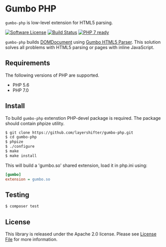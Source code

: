 # Gumbo PHP

`gumbo-php` is low-level extension for HTML5 parsing.

[![Software License][ico-license]](LICENSE.md)
[![Build Status][ico-travis]][link-travis]
[![PHP 7 ready][ico-php7ready]][link-travis]

`gumbo-php` builds [DOMDocument](http://php.net/manual/en/class.domdocument.php) using [Gumbo HTML5 Parser](https://github.com/google/gumbo-parser). This solution solves all problems with HTML5 parsing or pages with inline JavaScript.

## Requirements

The following versions of PHP are supported.

* PHP 5.6
* PHP 7.0

## Install

To build `gumbo-php` extenstion PHP-devel package is required. The package should contain phpize utility.

```bash
$ git clone https://github.com/layershifter/gumbo-php.git
$ cd gumbo-php
$ phpize
$ ./configure
$ make
$ make install
```

This will build a 'gumbo.so' shared extension, load it in php.ini using:

```ini
[gumbo]
extension = gumbo.so
```

## Testing
``` bash
$ composer test
```

## License

This library is released under the Apache 2.0 license. Please see [License File](LICENSE.md) for more information.

[ico-license]: https://img.shields.io/badge/license-Apache2-brightgreen.svg?style=flat-square
[ico-travis]: https://img.shields.io/travis/layershifter/TLDExtract/master.svg?style=flat-square
[ico-php7ready]: http://php7ready.timesplinter.ch/layershifter/TLDExtract/master/badge.svg

[link-travis]: https://travis-ci.org/layershifter/gumbo-php